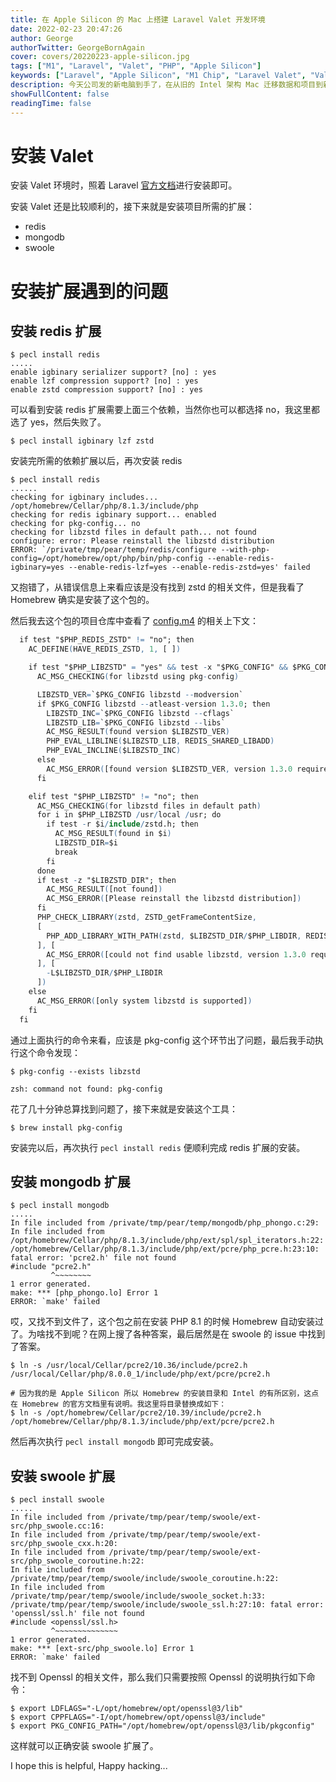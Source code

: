 ```yaml
---
title: 在 Apple Silicon 的 Mac 上搭建 Laravel Valet 开发环境
date: 2022-02-23 20:47:26
author: George
authorTwitter: GeorgeBornAgain
cover: covers/20220223-apple-silicon.jpg
tags: ["M1", "Laravel", "Valet", "PHP", "Apple Silicon"]
keywords: ["Laravel", "Apple Silicon", "M1 Chip", "Laravel Valet", "Valet", "PHP 8.1"]
description: 今天公司发的新电脑到手了，在从旧的 Intel 架构 Mac 迁移数据和项目到新的 ARM 架构的 Mac 上，遇到了一些小问题，记录一下，也给后面的人当作参考。
showFullContent: false
readingTime: false
---
```


# 安装 Valet

安装 Valet 环境时，照着 Laravel [官方文档](https://laravel.com/docs/9.x/valet)进行安装即可。

安装 Valet 还是比较顺利的，接下来就是安装项目所需的扩展：

* redis
* mongodb
* swoole

# 安装扩展遇到的问题

## 安装 redis 扩展

```shell
$ pecl install redis
.....
enable igbinary serializer support? [no] : yes
enable lzf compression support? [no] : yes
enable zstd compression support? [no] : yes
```

可以看到安装 redis 扩展需要上面三个依赖，当然你也可以都选择 no，我这里都选了 yes，然后失败了。

```shell
$ pecl install igbinary lzf zstd
```
安装完所需的依赖扩展以后，再次安装 redis

```
$ pecl install redis
......
checking for igbinary includes... /opt/homebrew/Cellar/php/8.1.3/include/php
checking for redis igbinary support... enabled
checking for pkg-config... no
checking for libzstd files in default path... not found
configure: error: Please reinstall the libzstd distribution
ERROR: `/private/tmp/pear/temp/redis/configure --with-php-config=/opt/homebrew/opt/php/bin/php-config --enable-redis-igbinary=yes --enable-redis-lzf=yes --enable-redis-zstd=yes' failed
```
又抱错了，从错误信息上来看应该是没有找到 zstd 的相关文件，但是我看了 Homebrew 确实是安装了这个包的。

然后我去这个包的项目仓库中查看了 [config.m4](https://github.com/phpredis/phpredis/blob/develop/config.m4) 的相关上下文：

```config.m4
  if test "$PHP_REDIS_ZSTD" != "no"; then
    AC_DEFINE(HAVE_REDIS_ZSTD, 1, [ ])

    if test "$PHP_LIBZSTD" = "yes" && test -x "$PKG_CONFIG" && $PKG_CONFIG --exists libzstd; then
      AC_MSG_CHECKING(for libzstd using pkg-config)

      LIBZSTD_VER=`$PKG_CONFIG libzstd --modversion`
      if $PKG_CONFIG libzstd --atleast-version 1.3.0; then
        LIBZSTD_INC=`$PKG_CONFIG libzstd --cflags`
        LIBZSTD_LIB=`$PKG_CONFIG libzstd --libs`
        AC_MSG_RESULT(found version $LIBZSTD_VER)
        PHP_EVAL_LIBLINE($LIBZSTD_LIB, REDIS_SHARED_LIBADD)
        PHP_EVAL_INCLINE($LIBZSTD_INC)
      else
        AC_MSG_ERROR([found version $LIBZSTD_VER, version 1.3.0 required])
      fi

    elif test "$PHP_LIBZSTD" != "no"; then
      AC_MSG_CHECKING(for libzstd files in default path)
      for i in $PHP_LIBZSTD /usr/local /usr; do
        if test -r $i/include/zstd.h; then
          AC_MSG_RESULT(found in $i)
          LIBZSTD_DIR=$i
          break
        fi
      done
      if test -z "$LIBZSTD_DIR"; then
        AC_MSG_RESULT([not found])
        AC_MSG_ERROR([Please reinstall the libzstd distribution])
      fi
      PHP_CHECK_LIBRARY(zstd, ZSTD_getFrameContentSize,
      [
        PHP_ADD_LIBRARY_WITH_PATH(zstd, $LIBZSTD_DIR/$PHP_LIBDIR, REDIS_SHARED_LIBADD)
      ], [
        AC_MSG_ERROR([could not find usable libzstd, version 1.3.0 required])
      ], [
        -L$LIBZSTD_DIR/$PHP_LIBDIR
      ])
    else
      AC_MSG_ERROR([only system libzstd is supported])
    fi
  fi
```
通过上面执行的命令来看，应该是 pkg-config 这个环节出了问题，最后我手动执行这个命令发现：

```shell
$ pkg-config --exists libzstd

zsh: command not found: pkg-config
```

花了几十分钟总算找到问题了，接下来就是安装这个工具：

```shell
$ brew install pkg-config
```

安装完以后，再次执行 `pecl install redis` 便顺利完成 redis 扩展的安装。

## 安装 mongodb 扩展

```shell
$ pecl install mongodb
.....
In file included from /private/tmp/pear/temp/mongodb/php_phongo.c:29:
In file included from /opt/homebrew/Cellar/php/8.1.3/include/php/ext/spl/spl_iterators.h:22:
/opt/homebrew/Cellar/php/8.1.3/include/php/ext/pcre/php_pcre.h:23:10: fatal error: 'pcre2.h' file not found
#include "pcre2.h"
         ^~~~~~~~~
1 error generated.
make: *** [php_phongo.lo] Error 1
ERROR: `make' failed
```

哎，又找不到文件了，这个包之前在安装 PHP 8.1 的时候 Homebrew 自动安装过了。为啥找不到呢？在网上搜了各种答案，最后居然是在 swoole 的 issue 中找到了答案。

```shell
$ ln -s /usr/local/Cellar/pcre2/10.36/include/pcre2.h /usr/local/Cellar/php/8.0.0_1/include/php/ext/pcre/pcre2.h

# 因为我的是 Apple Silicon 所以 Homebrew 的安装目录和 Intel 的有所区别，这点在 Homebrew 的官方文档里有说明。我这里将目录替换成如下：
$ ln -s /opt/homebrew/Cellar/pcre2/10.39/include/pcre2.h /opt/homebrew/Cellar/php/8.1.3/include/php/ext/pcre/pcre2.h
```

然后再次执行 `pecl install mongodb` 即可完成安装。

## 安装 swoole 扩展

```shell
$ pecl install swoole
.....
In file included from /private/tmp/pear/temp/swoole/ext-src/php_swoole.cc:16:
In file included from /private/tmp/pear/temp/swoole/ext-src/php_swoole_cxx.h:20:
In file included from /private/tmp/pear/temp/swoole/ext-src/php_swoole_coroutine.h:22:
In file included from /private/tmp/pear/temp/swoole/include/swoole_coroutine.h:22:
In file included from /private/tmp/pear/temp/swoole/include/swoole_socket.h:33:
/private/tmp/pear/temp/swoole/include/swoole_ssl.h:27:10: fatal error: 'openssl/ssl.h' file not found
#include <openssl/ssl.h>
         ^~~~~~~~~~~~~~~
1 error generated.
make: *** [ext-src/php_swoole.lo] Error 1
ERROR: `make' failed
```
找不到 Openssl 的相关文件，那么我们只需要按照 Openssl 的说明执行如下命令：

```shell
$ export LDFLAGS="-L/opt/homebrew/opt/openssl@3/lib"
$ export CPPFLAGS="-I/opt/homebrew/opt/openssl@3/include"
$ export PKG_CONFIG_PATH="/opt/homebrew/opt/openssl@3/lib/pkgconfig"
```

这样就可以正确安装 swoole 扩展了。

I hope this is helpful, Happy hacking...